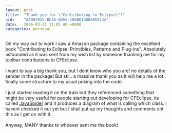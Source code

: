 ```yaml
---
layout: post
title:  "Thank you for \"Contributing to Eclipse\"!"
uid:	"8A987025-BC1A-8055-106BD1DDBA06E11A"
date:   2006-03-21 11:05 AM +0000
categories: personal
---
```

On my way out to work I saw a Amazon package containing the excellent book &quot;Contributing to Eclipse: Princibles, Patterns and Plug-ins&quot;. Absolutely astounded as it was sent from my wish list by someone thanking me for my toolbar contributions to CFEclipse.<br /><br />I want to say a big thank you, but I dont know who you are! no details of the sender in the package! But stil.. a massive thank you as it will help me a lot.. finally some structure to my usual poking into the code.<br /><br />I just started reading it on the train but they referenced something that might be very useful for people starting out developing for CFEclipse, its called <a href="http://sourceforge.net/projects/javaspider/">JavaSpider</a> and it produces a diagram of what is calling which class. I havent checked it out yet but I shall put up my thoughts and comments ont this as I get on with it.<br /><br />Anyway, MANY thanks to whoever sent me the book!